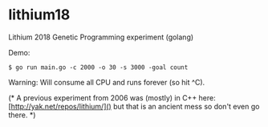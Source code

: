 # lithium18
Lithium 2018 Genetic Programming experiment (golang)

Demo:

    $ go run main.go -c 2000 -o 30 -s 3000 -goal count

Warning: Will consume all CPU and runs forever (so hit ^C).

(* A previous experiment from 2006 was (mostly) in C++ here:
[http://yak.net/repos/lithium/]()
but that is an ancient mess so don't even go there. *)
